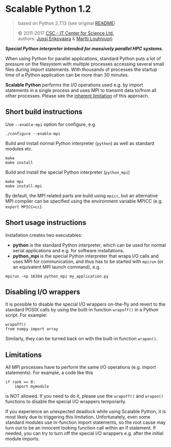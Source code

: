 # Scalable Python 1.2

> based on Python 2.7.13 (see original [README](README.orig))
>
> &copy; 2011-2017
>  [CSC - IT Center for Science Ltd.](http://github.com/CSCfi)   
> authors:
>  [Jussi Enkovaara](http://github.com/jussienko) &
>  [Martti Louhivuori](http://github.com/mlouhivu)

***Special Python interpreter intended for massively parallel HPC systems.***

When using Python for parallel applications, standard Python puts a lot of
pressure on the filesystem with multiple processes accessing several small
files during import statements. With thousands of processes the startup time
of a Python application can be more than 30 minutes.

**Scalable Python** performs the I/O operations used e.g. by import statements
in a single process and uses MPI to transmit data to/from all other processes.
Please see the [inherent limitation](#limitations) of this approach.

## Short build instructions

Use `--enable-mpi` option for configure, e.g.

    ./configure --enable-mpi

Build and install normal Python interpreter (`python`) as well as standard
modules etc.

    make
    make install

Build and install the special Python interpreter (`python_mpi`)

    make mpi
    make install-mpi

By default, the MPI related parts are build using `mpicc`, but an alternative
MPI compiler can be specified using the environment variable MPICC (e.g.
`export MPICC=cc`).

## Short usage instructions

Installation creates two executables:

- **python** is the standard Python interpreter, which can be used for normal
  serial applications and e.g. for software installations.
- **python_mpi** is the special Python interpreter that wraps I/O calls and
  uses MPI for communication, and thus has to be started with `mpirun` (or
  an equivalent MPI launch command), e.g.

```
mpirun -np 16384 python_mpi my_application.py
```

## Disabling I/O wrappers

It is possible to disable the special I/O wrappers on-the-fly and revert to
the standard POSIX calls by using the built-in function `wrapoff()` in a
Python script. For example:

    wrapoff()
    from numpy import array

Similarly, they can be turned back on with the built-in function `wrapon()`.

## Limitations

All MPI processes have to perform the same I/O operations (e.g. import
statements). For example, a code like this

    if rank == 0:
        import mymodule

is NOT allowed. If you need to do it, please use the `wrapoff()` and
`wrapon()` functions to disable the special I/O wrappers temporarily.

If you experience an unexpected deadlock while using Scalable Python, it is
most likely due to triggering this limitation. Unfortunately, even some
standard modules use in-function import statements, so the root cause may turn
out to be an innocent looking function call within an if statement. If needed,
you can try to turn off the special I/O wrappers e.g. after the initial module
imports.
